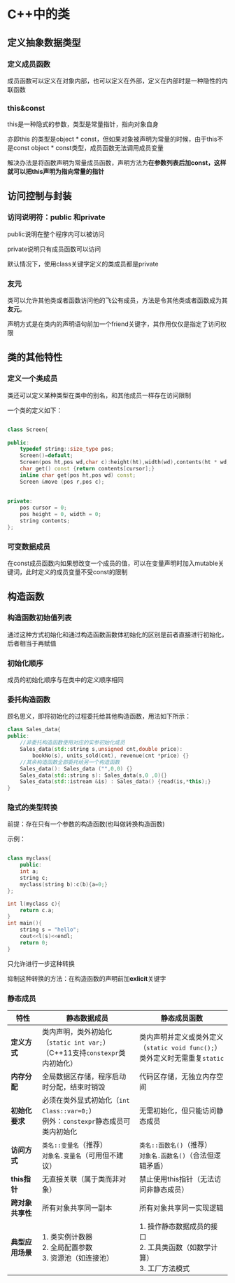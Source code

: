 # C++中的类

## 定义抽象数据类型

### 定义成员函数

成员函数可以定义在对象内部，也可以定义在外部，定义在内部时是一种隐性的内联函数

### this&const

this是一种隐式的参数，类型是常量指针，指向对象自身

亦即this 的类型是object * const，但如果对象被声明为常量的时候，由于this不是const object * const类型，成员函数无法调用成员变量

解决办法是将函数声明为常量成员函数，声明方法为**在参数列表后加const，这样就可以把this声明为指向常量的指针**

## 访问控制与封装

### 访问说明符：public 和private

public说明在整个程序内可以被访问

private说明只有成员函数可以访问

默认情况下，使用class关键字定义的类成员都是private

### 友元

类可以允许其他类或者函数访问他的飞公有成员，方法是令其他类或者函数成为其**友元**。

声明方式是在类内的声明语句前加一个friend关键字，其作用仅仅是指定了访问权限

## 类的其他特性

### 定义一个类成员

类还可以定义某种类型在类中的别名，和其他成员一样存在访问限制

一个类的定义如下：

```cpp

class Screen{
    
public:
    typedef string::size_type pos;
    Screen()=default;
    Screen(pos ht,pos wd,char c):height(ht),width(wd),contents(ht * wd, c){}
    char get() const {return contents[cursor];}
    inline char get(pos ht,pos wd) const;
    Screen &move (pos r,pos c);
    
    
private:
    pos cursor = 0;
    pos height = 0, width = 0;
    string contents;
};
```

### 可变数据成员

在const成员函数内如果想改变一个成员的值，可以在变量声明时加入mutable关键词，此时定义的成员变量不受const的限制

## 构造函数

### 构造函数初始值列表

通过这种方式初始化和通过构造函数函数体初始化的区别是前者直接进行初始化，后者相当于再赋值

### 初始化顺序

成员的初始化顺序与在类中的定义顺序相同

### 委托构造函数

顾名思义，即将初始化的过程委托给其他构造函数，用法如下所示：

```cpp
class Sales_data{
public:
	//非委托构造函数使用对应的实参初始化成员
	Sales_data(std::string s,unsigned cnt,double price):
		bookNo(s), units_sold(cnt), revenue(cnt *price) {}
	//其余构造函数全部委托给另一个构造函数
	Sales_data(): Sales_data ("",0,0) {}
	Sales_data(std::string s): Sales_data(s,0 ,0){}
	Sales_data(std::istream &is) : Sales_data() {read(is,*this);}
}
```

### 隐式的类型转换

前提：存在只有一个参数的构造函数(也叫做转换构造函数)

示例：

```cpp

class myclass{
    public:
    int a;
    string c;
    myclass(string b):c(b){a=0;}
};

int l(myclass c){
    return c.a;
}
int main(){
    string s = "hello";
    cout<<l(s)<<endl;
    return 0;
}
```

只允许进行一步这种转换

抑制这种转换的方法：在构造函数的声明前加**exlicit**关键字

### 静态成员
| **特性**      | ​**静态数据成员**                                                       | ​**静态成员函数**                                                |
| ----------- | ----------------------------------------------------------------- | ---------------------------------------------------------- |
| ​**定义方式**   | 类内声明，类外初始化（`static int var;`）  <br>（C++11支持`constexpr`类内初始化）      | 类内声明并定义或类外定义（`static void func();`）  <br>类外定义时无需重复`static` |
| ​**内存分配**   | 全局数据区存储，程序启动时分配，结束时销毁                                             | 代码区存储，无独立内存空间                                              |
| ​**初始化要求**  | 必须在类外显式初始化（`int Class::var=0;`）  <br>例外：`constexpr`静态成员可类内初始化<br> | 无需初始化，但只能访问静态成员                                            |
| ​**访问方式**   | `类名::变量名`（推荐）  <br>`对象名.变量名`（可用但不建议）                              | `类名::函数名()`（推荐）  <br>`对象名.函数名()`（合法但逻辑矛盾）<br>              |
| ​**this指针** | 无直接关联（属于类而非对象）                                                    | 禁止使用this指针（无法访问非静态成员）<br>                                  |
| ​**跨对象共享性** | 所有对象共享同一副本                                                        | 所有对象共享同一实现逻辑                                               |
| ​**典型应用场景** | 1. 类实例计数器  <br>2. 全局配置参数  <br>3. 资源池（如连接池）<br>                    | 1. 操作静态数据成员的接口  <br>2. 工具类函数（如数学计算）  <br>3. 工厂方法模式<br>     |